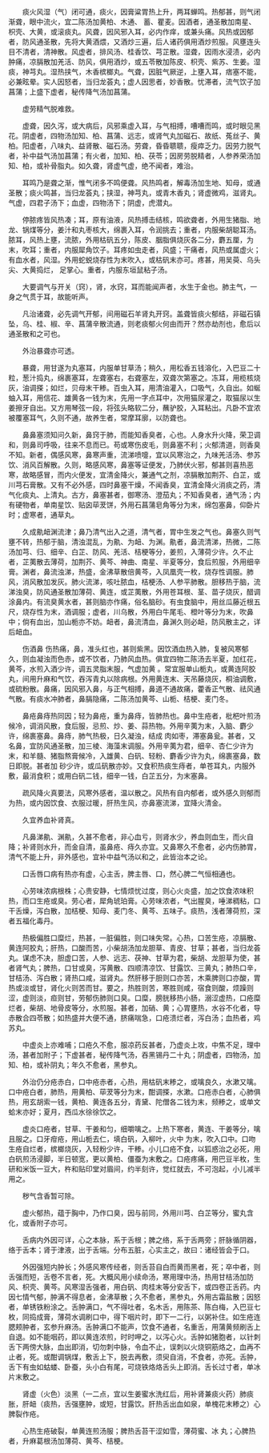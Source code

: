 <!-- { "loadSidebar": true } -->
　　痰火风湿（气）闭可通，痰火，因膏粱胃热上升，两耳蝉鸣。热郁甚，则气闭渐聋，眼中流火，宜二陈汤加黄柏、木通、 蓄、瞿麦。因酒者，通圣散加南星、枳壳、大黄，或滚痰丸。风聋，因风邪入耳，必内作痒，或兼头痛。风热或因郁者，防风通圣散，先将大黄酒煨，又酒炒三遍，后人诸药俱用酒炒煎服。风壅连头目不清者，清神散。风虚者，排风汤、桂香饮、芎芷散。湿聋，因雨水浸渍，必内肿痛，凉膈散加羌活、防风，俱用酒炒，或五苓散加陈皮、枳壳、紫苏、生姜。湿痰，神芎丸。湿热挟气，木香槟榔丸。气聋，因脏气厥逆，上壅入耳，痞塞不能，必兼眩晕。实人因怒者，当归龙荟丸；虚人因思者，妙香散。忧滞者，流气饮子加菖蒲；上盛下虚者，秘传降气汤加菖蒲。

　　虚劳精气脱难救。

　　虚聋，因久泻，或大病后，风邪乘虚入耳，与气相搏，嘈嘈而鸣，或时眼见黑花。阴虚者，四物汤加知、柏、菖蒲、远志，或肾气丸加磁石、故纸、菟丝子、黄柏。阳虚者，八味丸、益肾散、磁石汤。劳聋，昏昏聩聩，瘦瘁乏力。因劳力脱气者，补中益气汤加菖蒲；有火者，加知、柏、茯苓；因房劳脱精者，人参养荣汤加知、柏，或补骨脂丸。如久聋，肾虚气虚，绝不闻者，难治。

　　耳鸣乃是聋之渐，惟气闭多不鸣便聋。风热鸣者，解毒汤加生地、知母，或通圣散；痰火鸣甚，当归龙荟丸；挟湿，神芎丸，或青木香丸；肾虚微鸡，滋肾丸。气虚，四君子汤下；血虚，四物汤下；阴虚，虎潜丸。

　　停脓疼皆风热凑；耳，原有油液，风热搏击结核，鸣欲聋者，外用生猪脂、地龙、锅煤等分，姜汁和丸枣核大，绵裹入耳，令润挑去；重者，内服柴胡聪耳汤。脓耳，风热上壅，流脓，外用枯矾五分，陈皮、胭脂俱烧灰各二分，麝五厘，为末，吹耳；重者，内服犀角饮子。耳疼如虫走者，风盛；干痛者，风热或属虚火；有血水者，风湿。外用蛇蜕烧存性为末吹入，或枯矾末亦可。疼甚，用吴萸、乌头尖、大黄捣烂， 足掌心。重者，内服东垣鼠粘子汤。

　　大要调气与开关（窍），肾，水窍，耳而能闻声者，水生于金也。肺主气，一身之气贯于耳，故能听声。

　　凡治诸聋，必先调气开郁，间用磁石羊肾丸开窍。盖聋皆痰火郁结，非磁石镇坠，乌、桂、椒、辛、菖蒲辛散流通，则老痰郁火何由而开？然亦劫剂也，愈后以通圣散和之可也。

　　外治暴聋亦可透。

　　暴聋，用甘遂为丸塞耳，内服单甘草汤；稍久，用松香五钱溶化，入巴豆二十粒，葱汁捣丸，绵裹塞耳，左聋塞右，右聋塞左，双聋次第塞之。冻耳，用榄核烧灰，油调搽；如烂，贝母末干糁。百虫入耳，用清油灌入，口吸气，久自出。如蜒蚰入耳，用信花、雄黄各一钱为末，先用一字点耳中，次用猫尿灌之，取猫尿以生姜擦牙自出。又方用琴弦一段，将弦头略软二分，蘸驴胶，入耳粘出。凡卧不宜浓被覆塞耳气，久则不通，故养生者，常摩耳廓，以防聋也。

　　鼻鼻塞须知问久新，鼻窍于肺，而能知香臭者，心也。人身水升火降，荣卫调和，则鼻司呼吸，往来不息而已。苟或寒伤皮毛，则鼻塞不利；火郁清道，则香臭不知。新者，偶感风寒，鼻寒声重，流涕喷嚏，宜以风寒治之，九味羌活汤、参苏饮、消风百解散。久则，略感风寒，鼻塞等证便发，乃肺伏火邪，郁甚则喜热恶寒，故略感冒，而内火便发，宜清金降火，兼通气之剂，凉膈散加荆芥、白芷，或川芎石膏散。又有不必外感，四时鼻塞干燥，不闻香臭，宜清金降火消痰之药，清气化痰丸、上清丸。古方，鼻塞甚者，御寒汤、澄茄丸；不知香臭者，通气汤；内有硬物者，单南星饮、贴囟荜茇饼，外用石菖蒲皂角等分为末，绵包塞鼻，仰卧片时；虚寒者，通草丸。

　　久成鼽衄渊流津；鼻乃清气出入之道，清气者，胃中生发之气也。鼻塞久则气壅不转，热郁于脑，清浊混乱，为鼽、为衄、为渊。鼽者，鼻流清涕，热微，二陈汤加芎、归、细辛、白芷、防风、羌活、桔梗等分，姜煎，入薄荷少许。久不止者，芷荑散去薄荷，加荆芥、黄芩、神曲、南星、半夏等分，食后煎服，外用细辛膏。渊者，鼻流浊涕，热盛，金沸草散倍黄芩，入凤凰壳一枚，烧存性调服。肺风，消风散加发灰。肺火流涕，咳吐脓血，桔梗汤、人参平肺散。胆移热于脑，流涕浊臭，防风通圣散加薄荷、黄连，或芷荑散，外用苍耳根、茎、苗子烧灰，醋调涂鼻内。有流臭黄水者，甚则脑亦作痛，俗名脑砂。有虫食脑中，用丝瓜藤近根五尺，烧存性为末，酒调服；虚者，川乌散，外用白牛尾毛、橙叶等分为末，吹鼻中；倘有血出，加山栀亦不妨。衄者，鼻流清血，鼻渊久则必衄，防风散主之，详后衄血。

　　伤酒鼻 伤热痛，鼻，准头红也，甚则紫黑。因饮酒血热入肺，复被风寒郁久，则血凝浊而色赤，或不饮者，乃肺风血热。俱宜四物二陈汤去半夏，加红花，黄芩，水煎入酒少许，调五灵脂末服，气虚加黄 。常宜服单山栀丸，或黄连阿胶丸，间用升麻和气饮，吞泻青丸以除病根。外用黄连末、天吊藤烧灰，桐油调敷，或硫粉散。鼻痛，因风邪入鼻，与正气相搏，鼻道不通故痛，藿香正气散、祛风通气散。有痰水冲肺者，鼻膈隐痛，二陈汤加黄芩、山栀、桔梗、麦门冬。

　　鼻疮鼻痔热同因；轻为鼻疮，重为鼻痔，皆肺热也。鼻中生疮者，枇杷叶煎汤候冷，调消风散，食后服，忌煎、炒、姜、蒜热物。外用辛荑为末，入脑、麝少许，绵裹塞鼻。鼻痔，肺气热极，日久凝浊，结成 肉如枣，滞塞鼻瓮。甚者，又名鼻，宜防风通圣散，加三棱、海藻末调服。外用辛荑为君，细辛、杏仁少许为末，和羊髓、猪脂熬膏候冷，入雄黄、白矾、轻粉、麝香少许为丸，绵裹塞鼻，数日即脱。甚者加 砂少许，或瓜矾散亦妙。又食积热痰生痔者，单苍耳丸，内服外敷，最消食积；或用白矾二钱，细辛一钱，白芷五分，为末塞鼻。

　　疏风降火真要法，风寒外感者，温以散之。风热有自内郁者，或外感久则郁而为热，或内因饮食、衣服过暖，肝热生风，亦鼻塞流涕，宜降火清金。

　　久宜养血补肾真。

　　凡鼻涕鼽、渊鼽，久甚不愈者，非心血亏，则肾水少，养血则血生，而火自降；补肾则水升，而金自清，虽鼻疮、痔久亦宜。又鼻寒久不愈者，必内伤肺胃，清气不能上升，非外感也，宜补中益气汤以和之，此皆治本之论。

　　口舌唇口病有热亦有虚，心主舌，脾主唇、口，然心脾二气恒相通也。

　　心劳味浓病根株；心贵安静，七情烦忧过度，则心火炎盛，加之饮食浓味积热，而口生疮或臭。劳心者，犀角琥珀膏。心劳味浓者，气出腥臭，唾涕稠粘，口干舌燥，泻白散，加桔梗、知母、麦门冬、黄芩、五味子。痰热，浅者薄荷煎，深者五福化毒丹。

　　热极偏胜口糜烂，热甚，一脏偏胜，则口味失常。心热，口苦生疮，凉膈散、黄连阿胶丸；肝热，口酸而苦，小柴胡汤加龙胆草、青皮、甘草；甚者，当归龙荟丸。谋虑不决，胆虚口苦，人参、远志、茯神、甘草为君，柴胡、龙胆草为使，甚者肾气丸；脾热，口甘或臭，泻黄散、四顺清凉饮、甘露饮、三黄丸；肺热口辛，甘桔汤、泻白散；肾热口咸，滋肾丸。然肝移于胆则口亦苦，木乘脾则口亦酸，胃热或淡或甘，肾化火则苦而甘。要之，热胜则苦，寒胜则咸，宿食则酸，烦躁则涩，虚则淡，疸则甘，劳郁伤肺则口臭。口糜，膀胱移热小肠，溺涩虚热，口疮糜烂者，柴胡、地骨皮等分，水煎服。甚者，加硝、黄；心胃壅热，水谷不化者，导赤散合四苓散；如热盛并大便不通，脐痛喘急，口疮溃烂者，泻白汤；血热者，鸡苏丸。

　　中虚炎上亦难哺；口疮久不愈，服凉药反甚者，乃虚炎上攻，中焦不足，理中汤，甚者加附子；下虚甚者，秘传降气汤，吞黑锡丹二十丸；阴虚者，四物汤，加知、柏，或补阴丸；年久不愈者，黑参丸。

　　外治仍分疮赤白，口中疮赤者，心热，用枯矾末糁之，或噙良久，水漱又噙。口中疮白者，肺热，用黄柏、荜茇等分为末，酣调搽，水漱。口疮赤白者，心肺俱热，用玄胡索一钱，黄柏、黄连各五分，青黛、陀僧各二钱为末，频糁之，或单文蛤末亦好；夏月，西瓜水徐徐饮之。

　　虚炎口疮者，甘草、干姜和匀，细嚼噙之。上热下寒者，黄连、干姜等分，噙且服之。口牙疳疮，用山栀去仁，填白矾，入柳叶，火中 为末，吹入口中。口吻生疮自烂者，槟榔烧灰，入轻粉少许，干糁。小儿口疮不食，以狐惑治之必死，用白矾煎汤浸脚，半日顿宽，更以黄柏、僵蚕为末敷之。口疮疼痛，用巴豆半枚，生研和米饭一豆大，杵和贴印堂对眉间，约半刻许，觉红就去，不可泡起，小儿减半用之。

　　秽气含香暂可除。

　　虚火郁热，蕴于胸中，乃作口臭，因与前同，外用川芎、白芷等分，蜜丸含化，或香附子亦可。

　　舌病内外因可详，心之本脉，系于舌根；脾之络，系于舌两旁；肝脉循阴器，络于舌本；肾于津液，出于舌端。分布五脏，心实主之，故曰：诸经皆会于口。

　　外因强短内肿长；外感风寒传经者，则舌苔自白而黄而黑者，死；卒中者，则舌强而短，舌卷不言者，死。大概风用小续命汤，寒用理中汤，热用甘桔汤加防风、枳壳、黄芩。风寒湿舌强者，用白矾、肉桂末等分安舌下，或四卷正舌药。内因七情气郁，肿满不得息者，金沸草散；久不愈者，黑参丸，外用古霜盐散；因怒者，单锈铁粉涂之。舌肿满口，气不得吐者，名木舌，用陈茶、陈白梅，入巴豆七枚，同捣成膏，薄荷水调刷口中，得下咽片时，即下一二行，以粥补住。如生疮连腮颊肿者，玄参升麻汤。舌肿满口不能声，饮食不通者，名重舌，用蒲黄频刷舌上自退。如不能咽药，即以黄连浓煎，时时呷之，以泻心火。舌肿如猪胞者，以针刺舌下两傍大脉，血出即消，切勿刺中脉，令血不止，误刺以火烧铜筋烙之，血再不止者，死。或酣调锅煤，敷舌上下，脱去再敷，须臾自消，不食者，亦死。舌肿，舌下有虫如蛄蝼、卧蚕，头小白有尾，可烧铁烙烙舌头上即消。舌长过寸者，单冰片末敷之。

　　肾虚（火色）淡黑（一二点，宜以生姜蜜水洗红后，用补肾兼痰火药）肺痰胀，肝衄（痰热，舌强壅肿，或短，甘露饮。肝热舌出血如泉，单槐花末糁之）心脾裂作疮。

　　心热生疮破裂，单黄连煎汤服；脾热舌苔干涩如雪，薄荷蜜、冰 丸；心脾热者，升麻葛根汤加薄荷、黄芩、桔梗。

